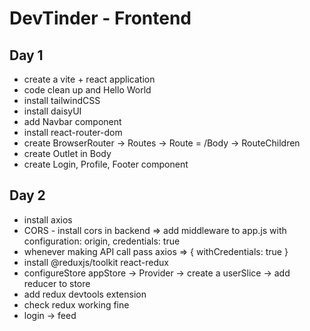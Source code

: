 # DevTinder - Frontend

## Day 1

- create a vite + react application
- code clean up and Hello World
- install tailwindCSS
- install daisyUI
- add Navbar component
- install react-router-dom
- create BrowserRouter -> Routes -> Route = /Body -> RouteChildren
- create Outlet in Body
- create Login, Profile, Footer component

## Day 2

- install axios
- CORS - install cors in backend => add middleware to app.js with configuration: origin, credentials: true
- whenever making API call pass axios => { withCredentials: true }
- install @reduxjs/toolkit react-redux
- configureStore appStore -> Provider -> create a userSlice -> add reducer to store
- add redux devtools extension
- check redux working fine
- login -> feed
